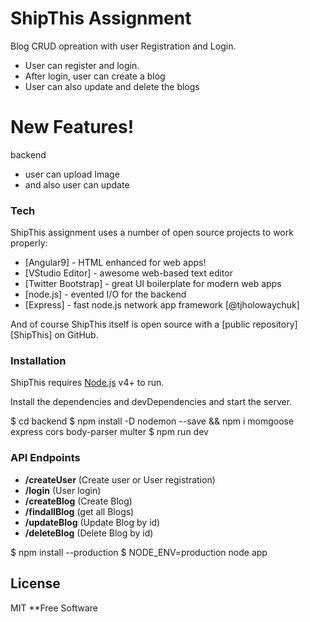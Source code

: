 # ShipThis Assignment
Blog CRUD opreation with user Registration and Login.
  - User can register and login.
  - After login, user can create a blog 
  - User can also update and delete the blogs

# New Features!
backend
  - user can upload Image
  - and also user can update 


### Tech

ShipThis assignment uses a number of open source projects to work properly:

* [Angular9] - HTML enhanced for web apps!
* [VStudio Editor] - awesome web-based text editor
* [Twitter Bootstrap] - great UI boilerplate for modern web apps
* [node.js] - evented I/O for the backend
* [Express] - fast node.js network app framework [@tjholowaychuk]

And of course ShipThis itself is open source with a [public repository][ShipThis]
 on GitHub.

### Installation

ShipThis requires [Node.js](https://nodejs.org/) v4+ to run.

Install the dependencies and devDependencies and start the server.

$ cd backend
$ npm install -D nodemon --save && npm i momgoose express cors body-parser multer
$ npm run dev

### API Endpoints

* **/createUser** (Create user or User registration)
* **/login** (User login)
 * **/createBlog** (Create Blog)
 * **/findallBlog** (get all Blogs)
 * **/updateBlog** (Update Blog by id)
 * **/deleteBlog** (Delete Blog by id)
 
$ npm install --production
$ NODE_ENV=production node app

License
----

MIT
**Free Software

   [git-repo-url]: <https://github.com/Manishpri/ShipThisBlogTask.git>

